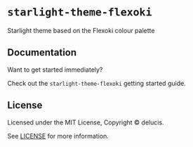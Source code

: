 # `starlight-theme-flexoki`

Starlight theme based on the Flexoki colour palette 

## Documentation

Want to get started immediately?

Check out the `starlight-theme-flexoki` getting started guide.

## License

Licensed under the MIT License, Copyright © delucis.

See [LICENSE](https://github.com/delucis/starlight-theme-flexoki/blob/main/LICENSE) for more information.

